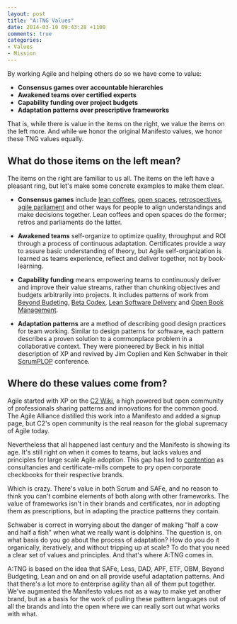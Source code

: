 ```yaml
---
layout: post
title: "A:TNG Values"
date: 2014-03-10 09:43:28 +1100
comments: true
categories: 
- Values
- Mission
---
```


By working Agile and helping others do so we have come to value:

* **Consensus games over accountable hierarchies**  
* **Awakened teams over certified experts**  
* **Capability funding over project budgets**
* **Adaptation patterns over prescriptive frameworks**  

That is, while there is value in the items on the right, we value the items on
the left more. And while we honor the original Manifesto values, we honor these
TNG values equally.
<!-- more -->

## What do those items on the left mean?

The items on the right are familiar to us all. The items on the left have
a pleasant ring, but let's make some concrete examples to make them clear.

* **Consensus games** include [lean coffees](), [open spaces](),
  [retrospectives](), [agile
  parliament](http://agiletng.org/2014/04/02/agile-parliament/) and other ways
  for people to align understandings and make decisions together. Lean coffees
  and open spaces do the former; retros and parliaments do the latter. 

* **Awakened teams** self-organize to optimize quality, throughput and ROI
  through a process of continuous adaptation. Certificates provide a way to
  assure basic understanding of theory, but Agile self-organization is learned
  as teams experience, reflect and deliver together, not by book-learning.

* **Capability funding** means empowering teams to continuously deliver and
  improve their value streams, rather than chunking objectives and budgets
  arbitrarily into projects. It includes patterns of work from [Beyond
  Budeting](), [Beta Codex](), [Lean Software Delivery]() and [Open Book
  Management]().

* **Adaptation patterns** are a method of describing good design practices for
  team working. Similar to design patterns for software, each pattern
  describes a proven solution to a commonplace problem in a collaborative
  context. They were pioneered by Beck in his initial description of XP and
  revived by Jim Coplien and Ken Schwaber in their [ScrumPLOP]() conference.

## Where do these values come from?

Agile started with XP on the [C2
Wiki](http://www.c2.com/cgi/wiki/ExtremeProgrammingRoadmap), a high powered
but open community of professionals sharing patterns and innovations for the
common good. The Agile Alliance distilled this work into a Manifesto and added
a signup page, but C2's open community is the real reason for the global
supremacy of Agile today.

Nevertheless that all happened last century and the Manifesto is showing
its age.  It's still right on when it comes to teams, but lacks values and
principles for large scale Agile adoption. This gap has led to
[contention](http://agile.dzone.com/articles/method-wars-scrum-vs-safe) as
consultancies and certificate-mills compete to pry open corporate checkbooks
for their respective brands. 

Which is crazy. There's value in both Scrum and SAFe, and no reason to think
you can't combine elements of both along with other frameworks. The value of
frameworks isn't in their brands and certificates, nor in adopting them as
prescriptions, but in adapting the practice patterns they contain. 

Schwaber is correct in worrying about the danger of making "half a cow and
half a fish" when what we really want is dolphins. The question is, on what
basis do you go about the process of adaptation? How do you do it organically,
iteratively, and without tripping up at scale? To do that you need a clear set
of values and principles. And that's where A:TNG comes in.

A:TNG is based on the idea that SAFe, Less, DAD, APF, ETF, OBM, Beyond
Budgeting, Lean and on and on all provide useful adaptation patterns.  And
that there's a lot more to enterprise agility than all of them put together.
We've augmented the Manifesto values not as a way to make yet another brand,
but as a basis for the work of pulling these pattern languages out of all the
brands and into the open where we can really sort out what works with what.
